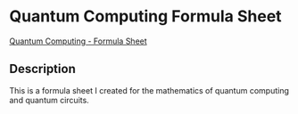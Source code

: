 # Quantum Computing Formula Sheet

[Quantum Computing - Formula Sheet](./fady-ebeid_quantum-computing.pdf)

## Description
This is a formula sheet I created for the mathematics of quantum computing and quantum circuits.
